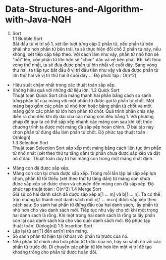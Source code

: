 # Data-Structures-and-Algorithm-with-Java-NQH
1. Sort                                                                                                                                                                 
1.1 Bubble Sort                                                                                                                                                         
 Bắt đầu từ vị trí số 1, xét lần lượt từng cặp 2 phần tử, nếu phần tử bên phải nhỏ hơn phần tử bên trái, ta sẽ thực hiện đổi chỗ 2 phần tử này, nếu không, xét tiếp cặp tiếp theo. Với cách làm như vậy, phần tử nhỏ hơn sẽ "nổi" lên, còn phần tử lớn hơn sẽ "chìm" dần và về bên phải.
 Khi kết thúc vòng thứ nhất, ta sẽ đưa được phần tử lớn nhất về cuối dãy. Sang vòng thứ hai, ta tiếp tục bắt đầu ở vị trí đầu tiên như vậy và đưa được phần tử lớn thứ hai về vị trí thứ hai ở cuối dãy ...
 Độ phức tạp : O(n^2)
 * Hiệu suất chậm nhất trong các thuật toán sắp xếp.
 * Không hiệu quả với những dữ liệu lớn.
 1.2 Quick Sort                                                                                                                                                         
 Thuật toán Quick Sort chia mảng thành hai phần bằng cách so sánh từng phần tử của mảng với một phần tử được gọi là phần tử chốt. Một mảng bao gồm các phần tử nhỏ hơn hoặc bằng phần tử chốt và một mảng gồm các phần tử lớn hơn phần tử chốt.
 Quá trình phân chia này diễn ra cho đến khi độ dài của các mảng con đều bằng 1. Với phương pháp đệ quy ta có thể sắp xếp nhanh các mảng con sau khi kết thúc chương trình ta được một mảng đã sắp xếp hoàn chỉnh.
 Ở bài tập này chọn phần tử đứng đầu làm phần tử chốt.
 Độ phức tạp thuật toán : O(nlogn)    
 1.3 Selection Sort                                                                                                                                                     
 Thuật toán Selection Sort sắp xếp một mảng bằng cách liên tục tìm phần tử nhỏ nhất (xét theo thứ tự tăng dần) từ phần chưa được sắp xếp và đặt nó ở đầu. Thuật toán duy trì hai mảng con trong một mảng nhất định.
 + Mảng con đã được sắp xếp.
 + Mảng con còn lại chưa được sắp xếp.
 Trong mỗi lần lặp lại sắp xếp lựa chọn, phần tử tối thiểu (xét theo thứ tự tăng dần) từ mảng con chưa được sắp xếp sẽ được chọn và chuyển đến mảng con đã sắp xếp.
 Độ phức tạp thuật toán : O(n^2)
 1.4 Merge Sort                                                                                                                                                         
 Giả sử có hai danh sách đã được sắp xếp a[1 ... m] và b[1 ... n].
 Ta có thể trộn chúng lại thành một danh sách mới c[1 ... m+n] được sắp xếp theo cách sau:
 So sánh hai phần tử đứng đầu của hai danh sách, lấy phần tử nhỏ hơn cho vào danh sách mới. Tiếp tục như vậy cho tới khi một trong hai danh sách là rỗng.
 Khi một trong hai danh sách là rỗng ta lấy phần còn lại của danh sách kia cho vào cuối danh sách mới.
 Độ phức tạp thuật toán: O(nlog(n))
 1.5 Insertion Sort                                                                                                                                                     
  + Lặp lại từ arr[1] đến arr[n] trên mảng.
  + So sánh phần tử hiện tại (khóa) với phần tử trước của nó.
  + Nếu phần tử chính nhỏ hơn phần tử trước của nó, hãy so sánh nó với các phần tử trước đó. Di chuyển các phần tử lớn hơn lên một vị trí để tạo khoảng trống cho phần tử được hoán đổi.

